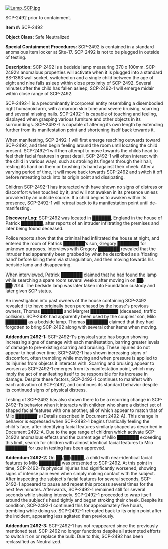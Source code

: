 [![Lamp_SCP.jpg](http://scp-wiki.wdfiles.com/local--resized-images/scp-2492/Lamp_SCP.jpg/small.jpg)](http://scp-wiki.wdfiles.com/local--files/scp-2492/Lamp_SCP.jpg)

SCP-2492 prior to containment.

**Item #:** SCP-2492

**Object Class:** Safe Neutralized

**Special Containment Procedures:** SCP-2492 is contained in a standard anomalous item locker at Site-17. SCP-2492 is not to be plugged in outside of testing.

**Description:** SCP-2492 is a bedside lamp measuring 370 x 100mm. SCP-2492’s anomalous properties will activate when it is plugged into a standard BS-1363 wall socket, switched on and a single child between the age of eight and nine falls asleep within close proximity of SCP-2492. Several minutes after the child has fallen asleep, SCP-2492-1 will emerge midair within close range of SCP-2492.

SCP-2492-1 is a predominantly incorporeal entity resembling a disembodied right humanoid arm, with a maroon skin tone and severe bruising, scarring and several missing nails. SCP-2492-1 is capable of touching and feeling, displayed when grasping various furniture and other objects in its surroundings. SCP-2492-1 is capable of altering its own length by extending further from its manifestation point and shortening itself back towards it.

When manifesting, SCP-2492-1 will first emerge reaching outwards toward SCP-2492, and then begin feeling around the room until locating the child present. SCP-2492-1 will then attempt to move towards the childs head to feel their facial features in great detail. SCP-2492-1 will often interact with the child in various ways, such as stroking its fingers through their hair, resting its hand on them or brushing its hand against their cheek. After a varying period of time, it will move back towards SCP-2492 and switch it off before retreating back into its origin point and dissipating.

Children SCP-2492-1 has interacted with have shown no signs of distress or discomfort when touched by it, and will not awaken in its presence unless provoked by an outside source. If a child begins to awaken within its presence, SCP-2492-1 will retreat back to its manifestation point until de-manifesting.

**Discovery Log:** SCP-2492 was located in ██████, England in the house of Patrick ███████, after reports of an intruder infiltrating the premises and later being found deceased.

Police reports show that the criminal had infiltrated the house at night, and entered the room of Patrick ███████’s son, Gregory ███████ for unknown purposes. Interviews with Gregory ███████ revealed that the intruder had apparently been grabbed by what he described as a ‘floating hand’ before killing them via strangulation, and then moving towards his bedside lamp and disappearing.

When interviewed, Patrick ███████ claimed that he had found the lamp while searching a spare room several weeks after moving in on ██/██/2014. The bedside lamp was later taken into Foundation custody and later given SCP status.

An investigation into past owners of the house containing SCP-2492 revealed it to have originally been purchased by the house's previous owners, Thomas ███████ and Margret █████████ (deceased, traffic collision). SCP-2492 had apparently been used by the couples' son, Milo ███████ as a bedside lamp. Thomas ███████ claimed that they had forgotten to bring SCP-2492 along with several other items when moving.

**Addendum 2492-1:** SCP-2492-1's physical state has begun showing increasing signs of damage with each manifestation, barring greater levels of damage to pre-existing scarring and bruising. These injuries do not appear to heal over time. SCP-2492-1 has shown increasing signs of discomfort, often trembling while moving and when pressure is applied to its injuries from objects it interacts with. Scarring and bruising appear to worsen as SCP-2492-1 emerges from its manifestation point, which may imply the act of manifesting itself to be responsible for its increase in damage. Despite these factors, SCP-2492-1 continues to manifest with each activation of SCP-2492, and continues its standard behavior despite its continued signs of physical distress.

Testing of SCP-2492 has also shown there to be a recurring change in SCP-2492-1’s behavior when it interacts with children who share a distinct set of shaped facial features with one another, all of which appear to match that of Milo ███████'s (Details described in Document 2492-A). This change in behavior is expressed when SCP-2492-1 begins frantically feeling the child's face, after identifying facial features similarly shaped as described in Document 2492-A. Due to the age range of children which activate SCP-2492’s anomalous effects and the current age of Milo ███████ exceeding this limit, search for children with almost identical facial features to Milo ███████ for use in testing has been approved.

**Addendum 2492-2:** On ██/██/████, a child with near-identical facial features to Milo ███████ was presented to SCP-2492. At this point in time, SCP-2492-1’s physical injuries had significantly worsened; showing signs of intense pain even when simply making contact with the subject. After inspecting the subject's facial features for several seconds, SCP-2492-1 appeared to pause and repeat this process several times for the next few minutes. Afterwards, SCP-2492-1 remained still for several seconds while shaking intensely. SCP-2492-1 proceeded to wrap itself around the subject's head tightly and began stroking their cheek. Despite its condition, SCP-2492-1 continued this for approximately five hours, trembling while doing so. SCP-2492-1 retreated back to its origin point after the incident, appearing less agitated than previously.

**Addendum 2492-3:** SCP-2492-1 has not reappeared since the previously mentioned test. SCP-2492 no longer functions despite all attempted efforts to switch it on or replace the bulb. Due to this, SCP-2492 has been reclassified as Neutralized.